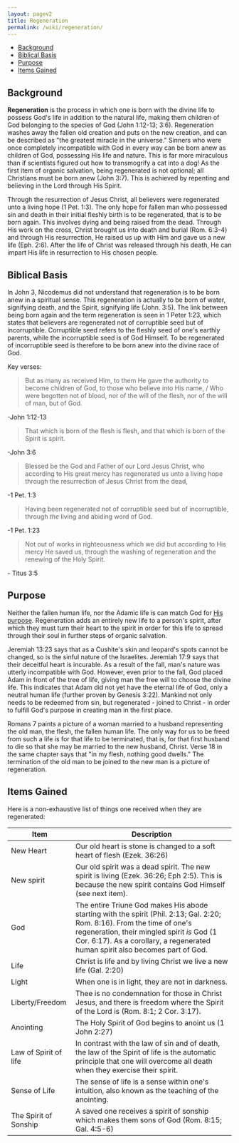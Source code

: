 ```yaml
---
layout: pagev2
title: Regeneration
permalink: /wiki/regeneration/
---
```

- [Background](#background)
- [Biblical Basis](#biblical-basis)
- [Purpose](#purpose)
- [Items Gained](#items-gained)

## Background

**Regeneration** is the process in which one is born with the divine life to possess God's life in addition to the natural life, making them children of God belonging to the species of God (John 1:12-13; 3:6). Regeneration washes away the fallen old creation and puts on the new creation, and can be described as "the greatest miracle in the universe." Sinners who were once completely incompatible with God in every way can be born anew as children of God, possessing His life and nature. This is far more miraculous than if scientists figured out how to transmogrify a cat into a dog! As the first item of organic salvation, being regenerated is not optional; all Christians must be born anew (John 3:7). This is achieved by repenting and believing in the Lord through His Spirit.

Through the resurrection of Jesus Christ, all believers were regenerated unto a living hope (1 Pet. 1:3). The only hope for fallen man who possessed sin and death in their initial fleshly birth is to be regenerated, that is to be born again. This involves dying and being raised from the dead. Through His work on the cross, Christ brought us into death and burial (Rom. 6:3-4) and through His resurrection, He raised us up with Him and gave us a new life (Eph. 2:6). After the life of Christ was released through his death, He can impart His life in resurrection to His chosen people.

## Biblical Basis

In John 3, Nicodemus did not understand that regeneration is to be born anew in a spiritual sense. This regeneration is actually to be born of water, signifying death, and the Spirit, signifying life (John. 3:5). The link between being born again and the term regeneration is seen in 1 Peter 1:23, which states that believers are regenerated not of corruptible seed but of incorruptible. Corruptible seed refers to the fleshly seed of one's earthly parents, while the incorruptible seed is of God Himself. To be regenerated of incorruptible seed is therefore to be born anew into the divine race of God. 

Key verses:

>But as many as received Him, to them He gave the authority to become children of God, to those who believe into His name, / Who were begotten not of blood, nor of the will of the flesh, nor of the will of man, but of God.

\-John 1:12-13

>That which is born of the flesh is flesh, and that which is born of the Spirit is spirit.

\-John 3:6

>Blessed be the God and Father of our Lord Jesus Christ, who according to His great mercy has regenerated us unto a living hope through the resurrection of Jesus Christ from the dead,

\-1 Pet. 1:3

>Having been regenerated not of corruptible seed but of incorruptible, through *the* living and abiding word of God.

\-1 Pet. 1:23 

>Not out of works in righteousness which we did but according to His mercy He saved us, through the washing of regeneration and the renewing of the Holy Spirit.

\- Titus 3:5

## Purpose 

Neither the fallen human life, nor the Adamic life is can match God for [His purpose](../gods_economy). Regeneration adds an entirely new life to a person's spirit, after which they must turn their heart to the spirit in order for this life to spread through their soul in further steps of organic salvation.

Jeremiah 13:23 says that as a Cushite's skin and leopard's spots cannot be changed, so is the sinful nature of the Israelites. Jeremiah 17:9 says that their deceitful heart is incurable. As a result of the fall, man's nature was utterly incompatible with God. However, even prior to the fall, God placed Adam in front of the tree of life, giving man the free will to choose the divine life. This indicates that Adam did not yet have the eternal life of God, only a neutral human life (further proven by Genesis 3:22). Mankind not only needs to be redeemed from sin, but regenerated - joined to Christ - in order to fulfill God's purpose in creating man in the first place.

Romans 7 paints a picture of a woman married to a husband representing the old man, the flesh, the fallen human life. The only way for us to be freed from such a life is for that life to be terminated, that is, for that first husband to die so that she may be married to the new husband, Christ. Verse 18 in the same chapter says that "in my flesh, nothing good dwells." The termination of the old man to be joined to the new man is a picture of regeneration.

## Items Gained

Here is a non-exhaustive list of things one received when they are regenerated:

| Item | Description |
| --- | --- |
| New Heart | Our old heart is stone is changed to a soft heart of flesh (Ezek. 36:26) |
| New spirit | Our old spirit was a dead spirit. The new spirit is living (Ezek. 36:26; Eph 2:5). This is because the new spirit contains God Himself (see next item). |
| God | The entire Triune God makes His abode starting with the spirit (Phil. 2:13; Gal. 2:20; Rom. 8:16). From the time of one's regeneration, their mingled spirit *is* God (1 Cor. 6:17). As a corollary, a regenerated human spirit also becomes part of God. |
| Life | Christ is life and by living Christ we live a new life (Gal. 2:20) |
| Light | When one is in light, they are not in darkness. |
| Liberty/Freedom | Thee is no condemnation for those in Christ Jesus, and there is freedom where the Spirit of the Lord is (Rom. 8:1; 2 Cor. 3:17). |
| Anointing | The Holy Spirit of God begins to anoint us (1 John 2:27) |
| Law of Spirit of life | In contrast with the law of sin and of death, the law of the Spirit of life is the automatic principle that one will overcome all death when they exercise their spirit. |
| Sense of Life | The sense of life is a sense within one's intuition, also known as the teaching of the anointing. |
| The Spirit of Sonship | A saved one receives a spirit of sonship which makes them sons of God (Rom. 8:15; Gal. 4:5-6) | 